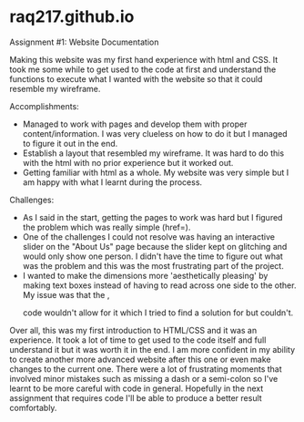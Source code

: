 # raq217.github.io

Assignment #1: Website Documentation

Making this website was my first hand experience with html and CSS. It took me some while to get used to the code at first and understand the functions to execute what I wanted with the website so that it could resemble my wireframe. 

Accomplishments:
- Managed to work with pages and develop them with proper content/information. I was very clueless on how to do it but I managed to figure it out in the end. 
- Establish a layout that resembled my wireframe. It was hard to do this with the html with no prior experience but it worked out.
- Getting familiar with html as a whole. My website was very simple but I am happy with what I learnt during the process.

Challenges:
- As I said in the start, getting the pages to work was hard but I figured the problem which was really simple (href=).
- One of the challenges I could not resolve was having an interactive slider on the "About Us" page because the slider kept on glitching and would only show one person. I didn't have the time to figure out what was the problem and this was the most frustrating part of the project.
- I wanted to make the dimensions more 'aesthetically pleasing' by making text boxes instead of having to read across one side to the other. My issue was that the ,<p> code wouldn't allow for it which I tried to find a solution for but couldn't.

Over all, this was my first introduction to HTML/CSS and it was an experience. It took a lot of time to get used to the code itself and full understand it but it was worth it in the end. I am more confident in my ability to create another more advanced website after this one or even make changes to the current one. There were a lot of frustrating moments that involved minor mistakes such as missing a dash or a semi-colon so I've learnt to be more careful with code in general. Hopefully in the next assignment that requires code I'll be able to produce a better result comfortably. 
